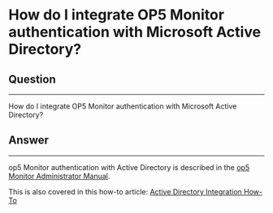 # How do I integrate OP5 Monitor authentication with Microsoft Active Directory?

## Question

* * * * *

How do I integrate OP5 Monitor authentication with Microsoft Active Directory?

## Answer

* * * * *

op5 Monitor authentication with Active Directory is described in the [op5 Monitor Administrator Manual](https://www.op5.com/manuals/index.html#page/op5_Monitor_Administrator_Manual/LDAP_integration.html).

This is also covered in this how-to article: [Active Directory Integration How-To](https://kb.op5.com/display/HOWTOs/Active+Directory+Integration+How-To)
